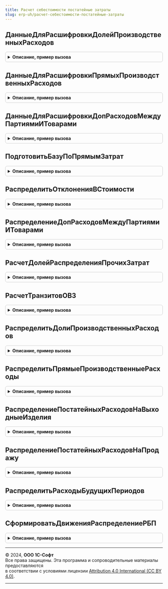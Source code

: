 ```yaml
---
title: Расчет себестоимости постатейные затраты
slug: erp-uh/расчет-себестоимости-постатейные-затраты
---
```



## ДанныеДляРасшифровкиДолейПроизводственныхРасходов
<details style="margin: 1em 0; padding: 0.5em; border: 1px solid #ccc; border-radius: 6px;">

<summary style="font-weight: bold; cursor: pointer;">Описание, пример вызова</summary>

```bsl

// Получает данные для построения расшифровки базы распределения постатейных расходов.
//
// Параметры:
//		Период - Дата - период расчета
//		МассивОрганизаций - СправочникСсылка.Организации - массив организаций;
//		Регистратор - ДокументСсылка.РаспределениеПрочихЗатрат - документ распределения, для которого строится расшифровка
//		РасчетСебестоимостиВыполнен - Булево - принимает значение Истина, если расчет себестоимости за указанный период выполнен успешно.
//
// Возвращаемое значение:
//		МенеджерВременныхТаблиц - таблицы для построения отчета.
//
Функция ДанныеДляРасшифровкиДолейПроизводственныхРасходов(Период, МассивОрганизаций, Регистратор, РасчетСебестоимостиВыполнен) Экспорт
```

Пример вызова
```bsl
Результат = РасчетСебестоимостиПостатейныеЗатраты.ДанныеДляРасшифровкиДолейПроизводственныхРасходов(Период, МассивОрганизаций, Регистратор, РасчетСебестоимостиВыполнен) 
```
</details>

## ДанныеДляРасшифровкиПрямыхПроизводственныхРасходов
<details style="margin: 1em 0; padding: 0.5em; border: 1px solid #ccc; border-radius: 6px;">

<summary style="font-weight: bold; cursor: pointer;">Описание, пример вызова</summary>

```bsl

// Данные для расшифровки прямых производственных расходов.
//
// Параметры:
//		Период - Дата - период расчета
//		МассивОрганизаций - СправочникСсылка.Организации - массив организаций;
//		Регистратор - ДокументСсылка.РаспределениеПрочихЗатрат - документ распределения, для которого строится расшифровка
//		РасчетСебестоимостиВыполнен - Булево - принимает значение Истина, если расчет себестоимости за указанный период выполнен успешно.
//
// Возвращаемое значение:
//		МенеджерВременныхТаблиц - таблицы для построения отчета.
Функция ДанныеДляРасшифровкиПрямыхПроизводственныхРасходов(Период, МассивОрганизаций, Регистратор, РасчетСебестоимостиВыполнен) Экспорт
```

Пример вызова
```bsl
Результат = РасчетСебестоимостиПостатейныеЗатраты.ДанныеДляРасшифровкиПрямыхПроизводственныхРасходов(Период, МассивОрганизаций, Регистратор, РасчетСебестоимостиВыполнен) 
```
</details>

## ДанныеДляРасшифровкиДопРасходовМеждуПартиямиИТоварами
<details style="margin: 1em 0; padding: 0.5em; border: 1px solid #ccc; border-radius: 6px;">

<summary style="font-weight: bold; cursor: pointer;">Описание, пример вызова</summary>

```bsl

// Данные для расшифровки доп. расходов между партиями товаров.
//
// Параметры:
//		Период - Дата - период расчета
//		МассивОрганизаций - СправочникСсылка.Организации - массив организаций;
//		Регистратор - ДокументСсылка.РаспределениеПрочихЗатрат - документ распределения, для которого строится расшифровка
//		РасчетСебестоимостиВыполнен - Булево - принимает значение Истина, если расчет себестоимости за указанный период выполнен успешно.
//
// Возвращаемое значение:
//		МенеджерВременныхТаблиц - таблицы для построения отчета.
Функция ДанныеДляРасшифровкиДопРасходовМеждуПартиямиИТоварами(Период, МассивОрганизаций, Регистратор, РасчетСебестоимостиВыполнен) Экспорт
```

Пример вызова
```bsl
Результат = РасчетСебестоимостиПостатейныеЗатраты.ДанныеДляРасшифровкиДопРасходовМеждуПартиямиИТоварами(Период, МассивОрганизаций, Регистратор, РасчетСебестоимостиВыполнен) 
```
</details>

## ПодготовитьБазуПоПрямымЗатрат
<details style="margin: 1em 0; padding: 0.5em; border: 1px solid #ccc; border-radius: 6px;">

<summary style="font-weight: bold; cursor: pointer;">Описание, пример вызова</summary>

```bsl

// Получает данные базы распределения расходов по прямым затратам.
//
// Параметры:
//		Параметры - см. Документы.РаспределениеПрочихЗатрат.ИнициализироватьПараметрыРаспределенияРасходовНаФинРез
//
// Возвращаемое значение:
//		МенеджерВременныхТаблиц - таблица базы распределения по прямым затратам.
//
Функция ПодготовитьБазуПоПрямымЗатрат(Параметры) Экспорт
```

Пример вызова
```bsl
Результат = РасчетСебестоимостиПостатейныеЗатраты.ПодготовитьБазуПоПрямымЗатрат(Параметры) 
```
</details>

## РаспределитьОтклоненияВСтоимости
<details style="margin: 1em 0; padding: 0.5em; border: 1px solid #ccc; border-radius: 6px;">

<summary style="font-weight: bold; cursor: pointer;">Описание, пример вызова</summary>

```bsl

// Этап 10.1 Распределение отклонений в стоимости и разниц в корректировке приобретений прошлого периода.
// Параметры:
//	ПараметрыРасчета - Структура - параметры расчета себестоимости
//
Процедура РаспределитьОтклоненияВСтоимости(ПараметрыРасчета) Экспорт
```

Пример вызова
```bsl
РасчетСебестоимостиПостатейныеЗатраты.РаспределитьОтклоненияВСтоимости(ПараметрыРасчета) 
```
</details>

## РаспределениеДопРасходовМеждуПартиямиИТоварами
<details style="margin: 1em 0; padding: 0.5em; border: 1px solid #ccc; border-radius: 6px;">

<summary style="font-weight: bold; cursor: pointer;">Описание, пример вызова</summary>

```bsl

// Этап 10.2 Распределение постатейных расходов на себестоимость товаров.
// Параметры:
//	ПараметрыРасчета - Структура - параметры расчета себестоимости
//
Процедура РаспределениеДопРасходовМеждуПартиямиИТоварами(ПараметрыРасчета) Экспорт
```

Пример вызова
```bsl
РасчетСебестоимостиПостатейныеЗатраты.РаспределениеДопРасходовМеждуПартиямиИТоварами(ПараметрыРасчета) 
```
</details>

## РасчетДолейРаспределенияПрочихЗатрат
<details style="margin: 1em 0; padding: 0.5em; border: 1px solid #ccc; border-radius: 6px;">

<summary style="font-weight: bold; cursor: pointer;">Описание, пример вызова</summary>

```bsl

//++ НЕ УТ

// Этап 7 (Контекст: "РасчетДолейРаспределенияПрочихЗатрат")
//
// Параметры:
//	ПараметрыРасчета - Структура - параметры расчета себестоимости
//
Процедура РасчетДолейРаспределенияПрочихЗатрат(ПараметрыРасчета) Экспорт
```

Пример вызова
```bsl
РасчетСебестоимостиПостатейныеЗатраты.РасчетДолейРаспределенияПрочихЗатрат(ПараметрыРасчета) 
```
</details>

## РасчетТранзитовОВЗ
<details style="margin: 1em 0; padding: 0.5em; border: 1px solid #ccc; border-radius: 6px;">

<summary style="font-weight: bold; cursor: pointer;">Описание, пример вызова</summary>

```bsl


// Этап 14.2 (Контекст: "ОВЗ_РасчетТранзитовОВЗ")
// Параметры:
//	ПараметрыРасчета - Структура - параметры расчета себестоимости
// Формирует временные таблицы ВтИсходныеДанныеУзловТранзитаРасходовМеждуОВЗ и ВтТранзитРасходовМеждуОВЗ.
//
Процедура РасчетТранзитовОВЗ(ПараметрыРасчета) Экспорт
```

Пример вызова
```bsl
РасчетСебестоимостиПостатейныеЗатраты.РасчетТранзитовОВЗ(ПараметрыРасчета) 
```
</details>

## РаспределитьДолиПроизводственныхРасходов
<details style="margin: 1em 0; padding: 0.5em; border: 1px solid #ccc; border-radius: 6px;">

<summary style="font-weight: bold; cursor: pointer;">Описание, пример вызова</summary>

```bsl
//-- НЕ УТ

//++ НЕ УТ

// Этап 15 (Контекст: "РаспределитьДолиПроизводственныхРасходов").
//
// Параметры:
//	ПараметрыРасчета - Структура - параметры расчета себестоимости
//
Процедура РаспределитьДолиПроизводственныхРасходов(ПараметрыРасчета) Экспорт
```

Пример вызова
```bsl
РасчетСебестоимостиПостатейныеЗатраты.РаспределитьДолиПроизводственныхРасходов(ПараметрыРасчета) 
```
</details>

## РаспределитьПрямыеПроизводственныеРасходы
<details style="margin: 1em 0; padding: 0.5em; border: 1px solid #ccc; border-radius: 6px;">

<summary style="font-weight: bold; cursor: pointer;">Описание, пример вызова</summary>

```bsl

// Этап 15.1 (Контекст: "РаспределитьПрямыеПроизводственныеРасходы").
//
// Параметры:
//	ПараметрыРасчета - Структура - параметры расчета себестоимости
//
Процедура РаспределитьПрямыеПроизводственныеРасходы(ПараметрыРасчета) Экспорт
```

Пример вызова
```bsl
РасчетСебестоимостиПостатейныеЗатраты.РаспределитьПрямыеПроизводственныеРасходы(ПараметрыРасчета) 
```
</details>

## РаспределениеПостатейныхРасходовНаВыходныеИзделия
<details style="margin: 1em 0; padding: 0.5em; border: 1px solid #ccc; border-radius: 6px;">

<summary style="font-weight: bold; cursor: pointer;">Описание, пример вызова</summary>

```bsl

// Этап 16 (Контекст: "РаспределениеПостатейныхРасходовНаВыходныеИзделия")
// ПУ 2.1: РассчитатьПрочиеРасходыНЗП(), область РасчетПрочихРасходовНезавершенногоПроизводства.
//
// Параметры:
//	ПараметрыРасчета - Структура - параметры расчета себестоимости
//
Процедура РаспределениеПостатейныхРасходовНаВыходныеИзделия(ПараметрыРасчета) Экспорт
```

Пример вызова
```bsl
РасчетСебестоимостиПостатейныеЗатраты.РаспределениеПостатейныхРасходовНаВыходныеИзделия(ПараметрыРасчета) 
```
</details>

## РаспределениеПостатейныхРасходовНаПродажу
<details style="margin: 1em 0; padding: 0.5em; border: 1px solid #ccc; border-radius: 6px;">

<summary style="font-weight: bold; cursor: pointer;">Описание, пример вызова</summary>

```bsl

//-- НЕ УТ

// Этап 18.1 (Контекст: "РаспределениеПостатейныхРасходовНаПродажу")
//
// Параметры:
//	ПараметрыРасчета - Структура - параметры расчета себестоимости
//
Процедура РаспределениеПостатейныхРасходовНаПродажу(ПараметрыРасчета) Экспорт
```

Пример вызова
```bsl
РасчетСебестоимостиПостатейныеЗатраты.РаспределениеПостатейныхРасходовНаПродажу(ПараметрыРасчета) 
```
</details>

## РаспределитьРасходыБудущихПериодов
<details style="margin: 1em 0; padding: 0.5em; border: 1px solid #ccc; border-radius: 6px;">

<summary style="font-weight: bold; cursor: pointer;">Описание, пример вызова</summary>

```bsl

// Этап распределения расходов будущих периодов.
//
// Параметры:
//	ПараметрыРасчета - Структура - параметры расчета себестоимости
//
Процедура РаспределитьРасходыБудущихПериодов(ПараметрыРасчета) Экспорт
```

Пример вызова
```bsl
РасчетСебестоимостиПостатейныеЗатраты.РаспределитьРасходыБудущихПериодов(ПараметрыРасчета) 
```
</details>

## СформироватьДвиженияРаспределениеРБП
<details style="margin: 1em 0; padding: 0.5em; border: 1px solid #ccc; border-radius: 6px;">

<summary style="font-weight: bold; cursor: pointer;">Описание, пример вызова</summary>

```bsl

// Служебная, этап 4.5
Процедура СформироватьДвиженияРаспределениеРБП(ПараметрыРасчета, ДанныеДвижения, Суммы) Экспорт
```

Пример вызова
```bsl
РасчетСебестоимостиПостатейныеЗатраты.СформироватьДвиженияРаспределениеРБП(ПараметрыРасчета, ДанныеДвижения, Суммы));
```
</details>

---

© 2024, **ООО 1С-Софт**  
Все права защищены. Эта программа и сопроводительные материалы предоставляются  
в соответствии с условиями лицензии [Attribution 4.0 International (CC BY 4.0)](https://creativecommons.org/licenses/by/4.0/legalcode).

---
